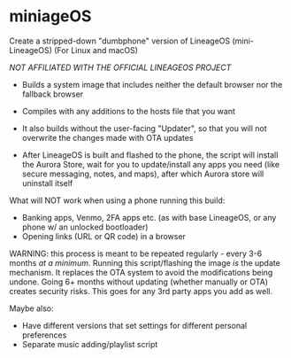 # miniageOS
Create a stripped-down "dumbphone" version of LineageOS (mini-LineageOS)
(For Linux and macOS)

*NOT AFFILIATED WITH THE OFFICIAL LINEAGEOS PROJECT*

- Builds a system image that includes neither the default browser nor the fallback browser
- Compiles with any additions to the hosts file that you want
- It also builds without the user-facing "Updater", so that you will not overwrite the changes made with OTA updates

- After LineageOS is built and flashed to the phone, the script will install the Aurora Store, wait for you to update/install any apps you need (like secure messaging, notes, and maps), after which Aurora store will uninstall itself

What will NOT work when using a phone running this build:
- Banking apps, Venmo, 2FA apps etc. (as with base LineageOS, or any phone w/ an unlocked bootloader)
- Opening links (URL or QR code) in a browser

WARNING: this process is meant to be repeated regularly - every 3-6 months *at a minimum*. Running this script/flashing the image *is* the update mechanism. It replaces the OTA system to avoid the modifications being undone. Going 6+ months without updating (whether manually or OTA) creates security risks. This goes for any 3rd party apps you add as well.

Maybe also:
- Have different versions that set settings for different personal preferences
- Separate music adding/playlist script